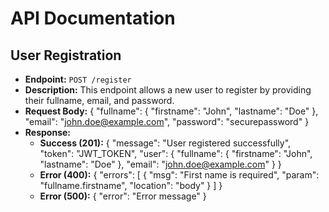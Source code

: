 # API Documentation

## User Registration

- **Endpoint:** `POST /register`
- **Description:** This endpoint allows a new user to register by providing their fullname, email, and password.
- **Request Body:**
  {
  "fullname": {
  "firstname": "John",
  "lastname": "Doe"
  },
  "email": "john.doe@example.com",
  "password": "securepassword"
  }
- **Response:**
  - **Success (201):**
    {
    "message": "User registered successfully",
    "token": "JWT_TOKEN",
    "user": {
    "fullname": {
    "firstname": "John",
    "lastname": "Doe"
    },
    "email": "john.doe@example.com"
    }
    }
  - **Error (400):**
    {
    "errors": [
    {
    "msg": "First name is required",
    "param": "fullname.firstname",
    "location": "body"
    }
    ]
    }
  - **Error (500):**
    {
    "error": "Error message"
    }
